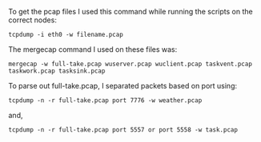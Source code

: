 
To get the pcap files I used this command while running the scripts on the correct nodes:
```
tcpdump -i eth0 -w filename.pcap
```

The mergecap command I used on these files was:
```
mergecap -w full-take.pcap wuserver.pcap wuclient.pcap taskvent.pcap taskwork.pcap tasksink.pcap
```

To parse out full-take.pcap, I separated packets based on port using:
```
tcpdump -n -r full-take.pcap port 7776 -w weather.pcap
```
and,
```
tcpdump -n -r full-take.pcap port 5557 or port 5558 -w task.pcap
```

